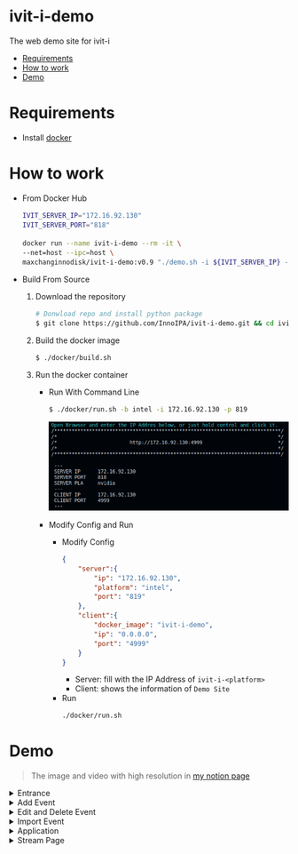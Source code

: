# ivit-i-demo
The web demo site for ivit-i

* [Requirements](#requirements)
* [How to work](#how-to-work)
* [Demo](#demo)

# Requirements
* Install [docker](https://max-c.notion.site/Install-Docker-9a0927c9b8aa4455b66548843246152f)

# How to work

* From Docker Hub
    ```bash
    IVIT_SERVER_IP="172.16.92.130"
    IVIT_SERVER_PORT="818"
    
    docker run --name ivit-i-demo --rm -it \
    --net=host --ipc=host \
    maxchanginnodisk/ivit-i-demo:v0.9 "./demo.sh -i ${IVIT_SERVER_IP} -p ${IVIT_SERVER_PORT}"
    ```

* Build From Source
    1. Download the repository
        ```bash
        # Donwload repo and install python package
        $ git clone https://github.com/InnoIPA/ivit-i-demo.git && cd ivit-i-demo
        ```
    2. Build the docker image
        ```bash
        $ ./docker/build.sh
        ```
    3. Run the docker container
        * Run With Command Line
            ```bash
            $ ./docker/run.sh -b intel -i 172.16.92.130 -p 819
            ```
            ![image](docs/images/iVIT-I-IP.png)

        * Modify Config and Run
            * Modify Config
                ```JSON
                {
                    "server":{
                        "ip": "172.16.92.130",
                        "platform": "intel",
                        "port": "819"
                    },
                    "client":{
                        "docker_image": "ivit-i-demo",
                        "ip": "0.0.0.0",
                        "port": "4999"
                    }
                }
                ```
                * Server: fill with the IP Address of `ivit-i-<platform>`
                * Client: shows the information of `Demo Site`
            * Run
                ```bash
                ./docker/run.sh
                ```
                
# Demo
> The image and video with high resolution in [my notion page](https://max-c.notion.site/iVIT-I-DEMO-v0-4-20592c5e3c11415e97540d0b72c5b706)
<details>
    <summary>
        Entrance
    </summary>
    <img src="./docs/images/iVIT-I-Entrance.png">
</details>

<details>
    <summary>
        Add Event
    </summary>
    <img src="./docs/images/iVIT-I-Add.png">
</details>
<details>
    <summary>
        Edit and Delete Event
    </summary>
    <img src="./docs/images/iVIT-I-Edit.png">
</details>
<details>
    <summary>
        Import Event
    </summary>
    <img src="./docs/images/iVIT-I-Import-ZIP.png">
    <img src="./docs/images/iVIT-I-Import-URL.png">
</details>
<details>
    <summary>
        Application
    </summary>
    <img src="./docs/images/iVIT-I-App-Search.png">
    <img src="./docs/images/iVIT-I-App-Area.png">
</details>
<details>
    <summary>
        Stream Page
    </summary>
    <img src="./docs/images/iVIT-I-Stream.png">
</details>